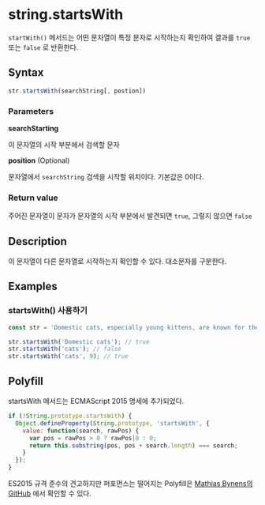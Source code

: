 # string.startsWith

`startWith()` 메서드는 어떤 문자열이 특정 문자로 시작하는지 확인하여 결과를 `true` 또는 `false` 로 반환한다.

## Syntax

```js
str.startsWith(searchString[, postion])
```

### Parameters

**searchStarting**

이 문자열의 시작 부분에서 검색할 문자

**position** (Optional)

문자열에서 `searchString` 검색을 시작할 위치이다. 기본값은 0이다.

### Return value

주어진 문자열이 문자가 문자열의 시작 부분에서 발견되면 `true`, 그렇지 않으면 `false` 

## Description

이 문자열이 다른 문자열로 시작하는지 확인할 수 있다. 대소문자를 구분한다.

## Examples

### startsWith() 사용하기

```js
const str = 'Domestic cats, especially young kittens, are known for their love of play.';

str.startsWith('Domestic cats'); // true
str.startsWith('cats'); // false
str.startsWith('cats', 9); // true
```

## Polyfill

startsWith 메서드는 ECMAScript 2015 명세에 추가되었다.

```js
if (!String.prototype.startsWith) {
  Object.defineProperty(String.prototype, 'startsWith', {
    value: function(search, rawPos) {
      var pos = rawPos > 0 ? rawPos|0 : 0;
      return this.substring(pos, pos + search.length) === search;
    }
  });
}
```

ES2015 규격 준수의 견고하지만 퍼포먼스는 떨어지는 Polyfill은 [Mathias Bynens의 GitHub](https://github.com/mathiasbynens/String.prototype.startsWith) 에서 확인할 수 있다.

